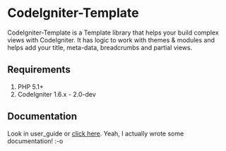 CodeIgniter-Template
====================

CodeIgniter-Template is a Template library that helps your build complex views with CodeIgniter.
It has logic to work with themes & modules and helps add your title, meta-data, breadcrumbs and partial views.


Requirements
------------

1. PHP 5.1+
2. CodeIgniter 1.6.x - 2.0-dev

Documentation
-------------

Look in user_guide or <a href="http://philsturgeon.co.uk/demos/codeigniter-template/user_guide/">click here</a>.
Yeah, I actually wrote some documentation! :-o